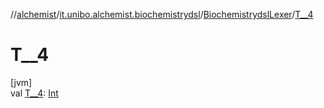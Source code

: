 //[alchemist](../../../index.md)/[it.unibo.alchemist.biochemistrydsl](../index.md)/[BiochemistrydslLexer](index.md)/[T__4](-t__4.md)

# T__4

[jvm]\
val [T__4](-t__4.md): [Int](https://kotlinlang.org/api/latest/jvm/stdlib/kotlin/-int/index.html)
